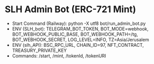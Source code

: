 # SLH Admin Bot (ERC-721 Mint)
- Start Command (Railway): python -X utf8 bot/run_admin_bot.py
- ENV (SLH_bot): TELEGRAM_BOT_TOKEN, BOT_MODE=webhook, BOT_WEBHOOK_PUBLIC_BASE, BOT_WEBHOOK_PATH=/tg, BOT_WEBHOOK_SECRET, LOG_LEVEL=INFO, TZ=Asia/Jerusalem
- ENV (slh_API): BSC_RPC_URL, CHAIN_ID=97, NFT_CONTRACT, TREASURY_PRIVATE_KEY
- Commands: /start, /mint, /tokenId, /tokenURI